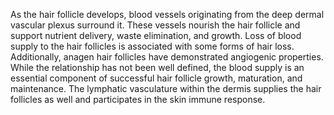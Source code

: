 As the hair follicle develops, blood vessels originating from the deep dermal vascular plexus surround it. These vessels nourish the hair follicle and support nutrient delivery, waste elimination, and growth. Loss of blood supply to the hair follicles is associated with some forms of hair loss. Additionally, anagen hair follicles have demonstrated angiogenic properties. While the relationship has not been well defined, the blood supply is an essential component of successful hair follicle growth, maturation, and maintenance. The lymphatic vasculature within the dermis supplies the hair follicles as well and participates in the skin immune response.